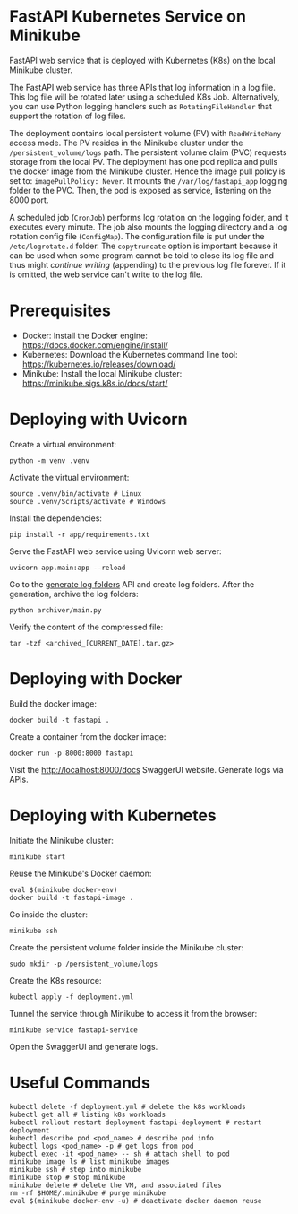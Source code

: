 # FastAPI Kubernetes Service on Minikube

FastAPI web service that is deployed with Kubernetes (K8s) on the local Minikube cluster.

The FastAPI web service has three APIs that log information in a log file. This log file will be rotated later using a scheduled K8s Job. Alternatively, you can use Python logging handlers such as `RotatingFileHandler` that support the rotation of log files.

The deployment contains local persistent volume (PV) with `ReadWriteMany` access mode. The PV resides in the Minikube cluster under the `/persistent_volume/logs` path. The persistent volume claim (PVC) requests storage from the local PV. The deployment has one pod replica and pulls the docker image from the Minikube cluster. Hence the image pull policy is set to: `imagePullPolicy: Never`. It mounts the `/var/log/fastapi_app` logging folder to the PVC. Then, the pod is exposed as service, listening on the 8000 port.

A scheduled job (`CronJob`) performs log rotation on the logging folder, and it executes every minute. The job also mounts the logging directory and a log rotation config file (`ConfigMap`). The configuration file is put under the `/etc/logrotate.d` folder. The `copytruncate` option is important because it can be used when some program cannot be told to close its log file and thus might *continue writing* (appending) to the previous log file forever. If it is omitted, the web service can't write to the log file.

# Prerequisites

- Docker: Install the Docker engine: https://docs.docker.com/engine/install/
- Kubernetes: Download the Kubernetes command line tool: https://kubernetes.io/releases/download/
- Minikube: Install the local Minikube cluster: https://minikube.sigs.k8s.io/docs/start/

# Deploying with Uvicorn

Create a virtual environment:

```
python -m venv .venv
```

Activate the virtual environment:

```
source .venv/bin/activate # Linux
source .venv/Scripts/activate # Windows
```

Install the dependencies:

```
pip install -r app/requirements.txt
```

Serve the FastAPI web service using Uvicorn web server:

```
uvicorn app.main:app --reload
```

Go to the [generate log folders](http://127.0.0.1:8000/docs#/default/generate_log_folders_generate_log_folders__num_folders__get) API and create log folders. After the generation, archive the log folders:

```
python archiver/main.py
```

Verify the content of the compressed file:

```
tar -tzf <archived_[CURRENT_DATE].tar.gz>
```

# Deploying with Docker

Build the docker image:

```
docker build -t fastapi .
```

Create a container from the docker image:

```
docker run -p 8000:8000 fastapi
```

Visit the <http://localhost:8000/docs> SwaggerUI website. Generate logs via APIs.

# Deploying with Kubernetes

Initiate the Minikube cluster:

```
minikube start
```

Reuse the Minikube's Docker daemon:

```
eval $(minikube docker-env)
docker build -t fastapi-image .
```

Go inside the cluster:

```
minikube ssh
```

Create the persistent volume folder inside the Minikube cluster:

```
sudo mkdir -p /persistent_volume/logs
```

Create the K8s resource:

```
kubectl apply -f deployment.yml
```

Tunnel the service through Minikube to access it from the browser:

```
minikube service fastapi-service
```

Open the SwaggerUI and generate logs.

# Useful Commands

```
kubectl delete -f deployment.yml # delete the k8s workloads
kubectl get all # listing k8s workloads
kubectl rollout restart deployment fastapi-deployment # restart deployment
kubectl describe pod <pod_name> # describe pod info
kubectl logs <pod_name> -p # get logs from pod
kubectl exec -it <pod_name> -- sh # attach shell to pod
minikube image ls # list minikube images
minikube ssh # step into minikube
minikube stop # stop minikube
minikube delete # delete the VM, and associated files
rm -rf $HOME/.minikube # purge minikube
eval $(minikube docker-env -u) # deactivate docker daemon reuse
```
